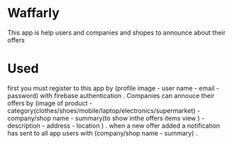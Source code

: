 # Waffarly
This app is help users and companies and shopes to announce about their offers
# Used
first you must register to this app by (profile image - user name - email - password) with firebase authentication .
Companies can annouce their offers by (image of product - category(clothes/shoes/mobile/laptop/electronics/supermarket) - company/shop name - summary(to show inthe offers items view ) - description - address - location ) .
when a new offer added a notification has sent to all app users with (company/shop name - summary) .
